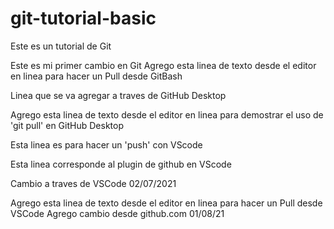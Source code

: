 # git-tutorial-basic
Este es un tutorial de Git

Este es mi primer cambio en Git
Agrego esta linea de texto desde el editor en linea para hacer un Pull desde GitBash

Linea que se va agregar a traves de GitHub Desktop

Agrego esta linea de texto desde el editor en linea para demostrar el uso de 'git pull' en GitHub Desktop

Esta linea es para hacer un 'push' con VScode

Esta linea corresponde al plugin de github en VScode

Cambio a traves de VSCode 02/07/2021

Agrego esta linea de texto desde el editor en linea para hacer un Pull desde VSCode
Agrego cambio desde github.com 01/08/21
